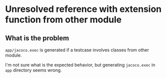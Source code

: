 Unresolved reference with extension function from other module
===


## What is the problem

`app/jacoco.exec` is generated if a testcase involves classes from other module.

I'm not sure what is the expected behavior, but generating `jacoco.exec` in `app` directory seems wrong.
